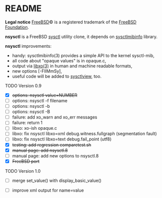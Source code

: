 README
======

**Legal notice** 
[FreeBSD](http://www.freebsd.org)&copy; is a registered trademark of the [FreeBSD Foundation](https://www.freebsdfoundation.org).

**nsysctl** is a FreeBSD [sysctl](https://www.freebsd.org/cgi/man.cgi?query=sysctl&sektion=8&manpath=FreeBSD+13-current) 
utility clone, it depends on [sysctlmibinfo](http://gitlab.com/alfix/sysctlmibinfo) library.   

**nsysctl** improvements: 

 * handy: sysctlmibinfo(3) provides a simple API to the kernel sysctl-mib, 
 * all code about "opaque values" is in opaque.c, 
 * output via [libxo(3)](https://wiki.freebsd.org/LibXo) in human and machine readable formats,
 * new options [-FIlMmSy],
 * useful code will be added to [sysctlview](http://gitlab.com/alfix/sysctlview), too.

TODO Version 0.9

 * [X] ~~options: nsysctl value=NUMBER~~
 * [ ] options: nsysctl -f filename
 * [ ] options: nsysctl -b
 * [ ] options: nsysctl -B
 * [ ] failure: add xo\_warn and xo\_err messages
 * [ ] failure: return 1
 * [ ] libxo: xo-ish opaque.c
 * [ ] libxo: fix nsysctl libxo=xml debug.witness.fullgraph  (segmentation fault)
 * [ ] libxo: fix nsysctl libxo=text debug.fail_point  (utf8)
 * [X] ~~testing: add regression comparetest.sh~~
 * [X] ~~manual page: add nsysctl.8~~
 * [ ] manual page: add new options to nsysctl.8
 * [X] ~~FreeBSD port~~

TODO Version 1.0

 * [ ] merge set_value() with display\_basic\_value()
 * [ ] improve xml output for name=value

